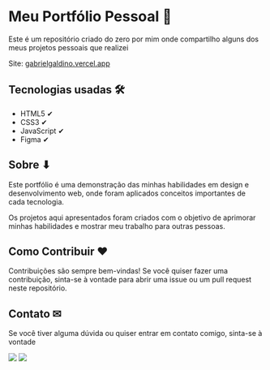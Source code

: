 <h1>Meu Portfólio Pessoal 🔗</h1>
<p>Este é um repositório criado do zero por mim onde compartilho alguns dos meus projetos pessoais que realizei</p>
<p>Site: <a href="gabrielgaldino.vercel.app">gabrielgaldino.vercel.app</a></p>

<h2>Tecnologias usadas 🛠</h2>
<ul>
<li>HTML5 ✔</li>
<li>CSS3 ✔</li>
<li>JavaScript ✔</li>
<li>Figma ✔</li>
</ul>
<h2>Sobre ⬇</h2>
<p>Este portfólio é uma demonstração das minhas habilidades em design e desenvolvimento web, onde foram aplicados conceitos importantes de cada tecnologia.</p> 
<p>Os projetos aqui apresentados foram criados com o objetivo de aprimorar minhas habilidades e mostrar meu trabalho para outras pessoas.</p>
<h2>Como Contribuir ❤</h2>
Contribuições são sempre bem-vindas! Se você quiser fazer uma contribuição, sinta-se à vontade para abrir uma issue ou um pull request neste repositório.

<h2>Contato ✉</h2>
<p>Se você tiver alguma dúvida ou quiser entrar em contato comigo, sinta-se à vontade</p>
<div> 
     <a href="https://www.linkedin.com/in/gabriel-galdino1/" target="_blank"><img src="https://img.shields.io/badge/LinkedIn-0077B5?style=for-the-badge&logo=linkedin&logoColor=white" target="_blank"></a> 
  <a href = "mailto:matosgabriel017@gmail.com"><img src="https://img.shields.io/badge/Gmail-D14836?style=for-the-badge&logo=gmail&logoColor=white" target="_blank"></a>
</div>
 
